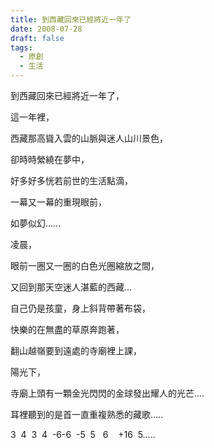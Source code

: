 ```yaml
---
title: 到西藏回來已經將近一年了
date: 2008-07-28
draft: false
tags:
  - 原創
  - 生活
---
```

到西藏回來已經將近一年了，

這一年裡，

西藏那高聳入雲的山脈與迷人山川景色，

卻時時縈繞在夢中，

好多好多恍若前世的生活點滴，

一幕又一幕的重現眼前，

如夢似幻……

凌晨，

眼前一圈又一圈的白色光圈縮放之間，

又回到那天空迷人湛藍的西藏…

自己仍是孩童，身上斜背帶著布袋，

快樂的在無盡的草原奔跑著，

翻山越嶺要到遠處的寺廟裡上課，

陽光下，

寺廟上頭有一顆金光閃閃的金球發出耀人的光芒….

耳裡聽到的是首一直重複熟悉的藏歌…..

3  4  3  4  -6-6  -5  5   6    +16  5….. 